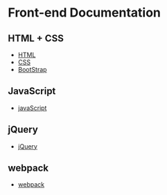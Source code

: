 # Front-end Documentation

## HTML + CSS
- [HTML](/frontend/HTML/)
- [CSS](/frontend/css/)
- [BootStrap](/frontend/BootStrap/)

<!-- ## HTML5+CSS3 -->

<!-- - [html5+css3](/frontend/docsH5C3) -->


## JavaScript

- [javaScript](/frontend/javaScript/)

<!-- ## JavaScriptTop -->

<!-- - [javaScriptTop](/frontend/javaScriptTop) -->

<!-- - [domBom](/frontend/domBom) -->

<!-- ## Node
- [node](/frontend/node/) -->

<!-- ## Vue
- [vue](/frontend/vue/) -->

<!-- ## Nuxt
- [nuxt](/frontend/nuxt/) -->

<!-- ## Vuex
- [vuex](/frontend/vuex/) -->

<!-- ## Vuepress -->


## jQuery 

- [jQuery](/frontend/jQuery/)



## webpack

- [webpack](/frontend/webpack/)

